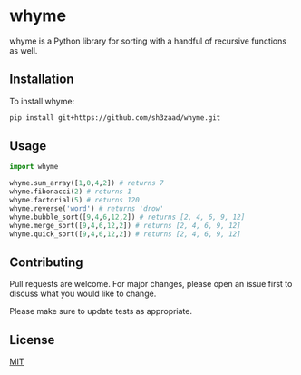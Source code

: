 # whyme

whyme is a Python library for sorting with a handful of recursive functions as well.

## Installation

To install whyme:

```bash
pip install git+https://github.com/sh3zaad/whyme.git
```

## Usage

```python
import whyme

whyme.sum_array([1,0,4,2]) # returns 7
whyme.fibonacci(2) # returns 1
whyme.factorial(5) # returns 120
whyme.reverse('word') # returns 'drow'
whyme.bubble_sort([9,4,6,12,2]) # returns [2, 4, 6, 9, 12]
whyme.merge_sort([9,4,6,12,2]) # returns [2, 4, 6, 9, 12]
whyme.quick_sort([9,4,6,12,2]) # returns [2, 4, 6, 9, 12]
```

## Contributing
Pull requests are welcome. For major changes, please open an issue first to discuss what you would like to change.

Please make sure to update tests as appropriate.

## License
[MIT](https://choosealicense.com/licenses/mit/)
